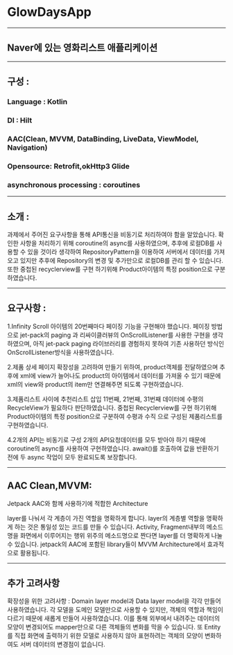 # GlowDaysApp

***

## Naver에 있는 영화리스트 애플리케이션
***

## 구성 :
### Language : Kotlin
### DI : Hilt
### AAC(Clean, MVVM, DataBinding, LiveData, ViewModel, Navigation)
### Opensource: Retrofit,okHttp3 Glide
### asynchronous processing : coroutines

***
## 소개 :
과제에서 주어진 요구사항을 통해 API통신을 비동기로 처리하여야 함을 알았습니다.
확인한 사항을 처리하기 위해 coroutine의 async를 사용하였으며,
추후에 로컬DB를 사용할 수 있을 것이라 생각하여 RepositoryPattern을 이용하여 서버에서 데이터를 가져오고 있지만 추후에 Repository의 변경 및 추가만으로 로컬DB를 관리 할 수 있습니다.
또한 중첩된 recyclerview를 구현 하기위해 Product아이템의 특정 position으로 구분하였습니다.

***

## 요구사항 :
1.Infinity Scroll
아이템의 20번째마다 페이징 기능을 구현해야 했습니다. 페이징 방법으로 jet-pack의 paging 과 리싸이클러뷰의 OnScrollListener를 사용한 구현을 생각하였으며,
아직 jet-pack paging 라이브러리를 경험하지 못하여 기존 사용하던 방식인 OnScrollListener방식을 사용하였습니다.

2.제품 상세 페이지
확장성을 고려하여 만들기 위하여, product객체를 전달하였으며 추후에 xml에 view가 늘어나도 product의 아이템에서 
데이터를 가져올 수 있기 때문에 xml의 view와 product의 item만 연결해주면 되도록 구현하였습니다.

3.제품리스트 사이에 추천리스트 삽입
11번째, 21번째, 31번째 데이터에 수평의 RecycleView가 필요하다 판단하였습니다.
중첩된 Recyclerview를 구현 하기위해 Product아이템의 특정 position으로 구분하여 
수평과 수직 으로 구성된 제품리스트를 구현하였습니다.

4.2개의 API는 비동기로 구성
2개의 API요청데이터를 모두 받아야 하기 때문에 coroutine의 async를 사용하여 구현하였습니다.
await()를 호출하여 값을 반환하기 전에 두 async 작업이 모두 완료되도록 보장합니다.

***
## AAC Clean,MVVM:
Jetpack AAC와 함께 사용하기에 적합한 Architecture

layer를 나눠서 각 계층이 가진 역할을 명확하게 합니다.
layer의 계층별 역할을 명확하게 하는 것은 통일성 있는 코드를 만들 수 있습니다.
Activity, Fragment내부의 메소드명을 화면에서 이루어지는 행위 위주의 메소드명으로 짠다면 layer를 더 명확하게 나눌 수 있습니다.
jetpack의 AAC에 포함된 library들이 MVVM Architecture에서 효과적으로 활용됩니다.


***
## 추가 고려사항

확장성을 위한 고려사항
: Domain layer model과 Data layer model을 각각 만들어 사용하였습니다.
각 모델을 도메인 모델만으로 사용할 수 있지만, 객체의 역할과 책임이 다르기 때문에 새롭게 만들어 사용하였습니다.
이를 통해 외부에서 내려주는 데이터의 모양이 변경되어도 mapper만으로 다른 객체들의 변화를 막을 수 있습니다.
또 Entity를 직접 화면에 출력하기 위한 모델로 사용하지 않아 표현하려는 객체의 모양이 변화하여도 서버 데이터의 변경점이 없습니다.

